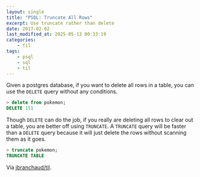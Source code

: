 ```yaml
---
layout: single
title: "PSQL: Truncate All Rows"
excerpt: Use truncate rather than delete
date: 2017-02-02
last_modified_at: 2025-05-13 00:33:19
categories:
    - til
tags:
    - psql
    - sql
    - til
---
```


Given a postgres database, if you want to delete all rows in a table, you
can use the `DELETE` query without any conditions.

```sql
> delete from pokemon;
DELETE 151
```

Though `DELETE` can do the job, if you really are deleting all rows to clear
out a table, you are better off using `TRUNCATE`. A `TRUNCATE` query will be
faster than a `DELETE` query because it will just delete the rows without
scanning them as it goes.

```sql
> truncate pokemon;
TRUNCATE TABLE
```

Via [jbranchaud/til](https://github.com/jbranchaud/til).
